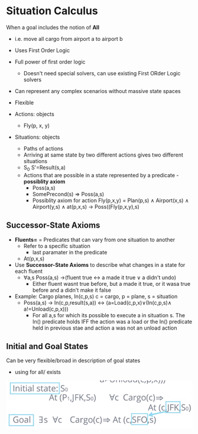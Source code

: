 # Situation Calculus
When a goal includes the notion of **All**
* i.e. move all cargo from airport a to airport b
* Uses First Order Logic

* Full power of first order logic
    * Doesn't need special solvers, can use existing First ORder Logic solvers
* Can represent any complex scenarios without massive state spaces
* Flexible


* Actions: objects
    * Fly(p, x, y)
* Situations: objects
    * Paths of actions
    * Arriving at same state by two different actions gives two different situations
    * S<sub>0</sub> S'=Result(s,a)
    * Actions that are possible in a state represented by a predicate - **possiblity axiom**
        * Poss(a,s)
        * SomePrecond(s) => Poss(a,s)
        * Possiblity axiom for action Fly(p,x,y) =  Plan(p,s) &and; Airport(x,s) &and; Airport(y,s) &and; at(p,x,s) &rarr; Poss((Fly(p,x,y),s)

## Successor-State Axioms
* **Fluents=** = Predicates that can vary from one situation to another
    * Refer to a specific situation 
        * last paramater in the predicate
    * At(p,x,s)
* Use **Successor-State Axioms** to describe what changes in a state for each fluent
    * &forall;a,s Poss(a,s) &rarr;(fluent true &harr; a made it true &or; a didn't undo)
        * Either fluent wasnt true before, but a made it true, or it wasa true before and a didn't make it false
* Example: Cargo planes, In(c,p,s) c = cargo, p = plane, s = situation
    * Poss(a,s) &rarr; In(c,p,result(s,a)) &harr; (a=Load(c,p,x)&or;(In(c,p,s)&and; a!=Unload(c,p,x)))
        * For all a,s for which its possible to execute a in situation s. The In() predicate holds IFF the action was a load or the In() predicate held in previous stae and action a was not an unload action
## Initial and Goal States
Can be very flexible/broad in description of goal states
* using for all/ exists

![](../images/2017-11-13-15-07-07.png)